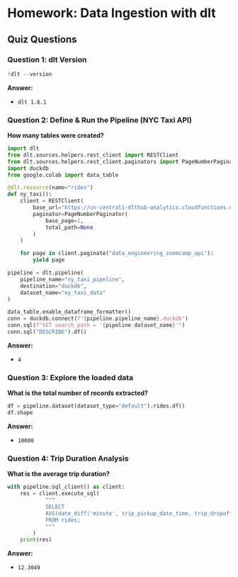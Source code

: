# Homework: Data Ingestion with dlt

## Quiz Questions

### Question 1: dlt Version
```python
!dlt --version
```
__Answer:__
- `dlt 1.6.1`


### Question 2: Define & Run the Pipeline (NYC Taxi API)  
__How many tables were created?__
```python
import dlt
from dlt.sources.helpers.rest_client import RESTClient
from dlt.sources.helpers.rest_client.paginators import PageNumberPaginator
import duckdb
from google.colab import data_table
```
```python
@dlt.resource(name="rides")
def ny_taxi():
    client = RESTClient(
        base_url="https://us-central1-dlthub-analytics.cloudfunctions.net",
        paginator=PageNumberPaginator(
            base_page=1,
            total_path=None
        )
    )

    for page in client.paginate("data_engineering_zoomcamp_api"):
        yield page

pipeline = dlt.pipeline(
    pipeline_name="ny_taxi_pipeline",
    destination="duckdb",
    dataset_name="ny_taxi_data"
)
```
```python
data_table.enable_dataframe_formatter()
conn = duckdb.connect(f"{pipeline.pipeline_name}.duckdb")
conn.sql(f"SET search_path = '{pipeline.dataset_name}'")
conn.sql("DESCRIBE").df()
```
__Answer:__
- `4`


### Question 3: Explore the loaded data  
__What is the total number of records extracted?__
```python
df = pipeline.dataset(dataset_type="default").rides.df()
df.shape
```
__Answer:__
- `10000`


### Question 4: Trip Duration Analysis  
__What is the average trip duration?__
```python
with pipeline.sql_client() as client:
    res = client.execute_sql(
            """
            SELECT
            AVG(date_diff('minute', trip_pickup_date_time, trip_dropoff_date_time))
            FROM rides;
            """
        )
    print(res)
```
__Answer:__
- `12.3049`
